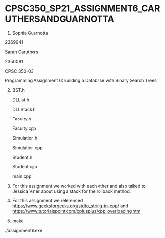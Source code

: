 # CPSC350_SP21_ASSIGNMENT6_CARUTHERSANDGUARNOTTA

1. Sophia Guarnotta

  2369941

  Sarah Caruthers

  2350081

  CPSC 350-03

  Programming Assignment 6: Building a Database with Binary Search Trees

2. BST.h

   DLList.h

   DLLStack.h

   Faculty.h

   Faculty.cpp

   Simulation.h

   Simulation.cpp

   Student.h

   Student.cpp

   main.cpp

3. For this assignment we worked with each other and also talked to Jessica Viner about using a stack for the rollback method.

4. For this assignment we referenced https://www.geeksforgeeks.org/stdto_string-in-cpp/ and https://www.tutorialspoint.com/cplusplus/cpp_overloading.htm

5. make

  ./assignment6.exe

